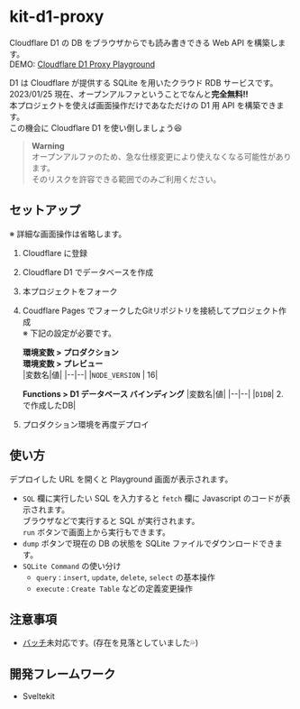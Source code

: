 # kit-d1-proxy
Cloudflare D1 の DB をブラウザからでも読み書きできる Web API を構築します。  
DEMO: [Cloudflare D1 Proxy Playground](https://kit-d1-proxy.pages.dev/)

D1 は Cloudflare が提供する SQLite を用いたクラウド RDB サービスです。  
2023/01/25 現在、オープンアルファということでなんと**完全無料!!**  
本プロジェクトを使えば画面操作だけであなただけの D1 用 API を構築できます。  
この機会に Cloudflare D1 を使い倒しましょう😆  
> **Warning**  
> オープンアルファのため、急な仕様変更により使えなくなる可能性があります。  
> そのリスクを許容できる範囲でのみご利用ください。

## セットアップ

※ 詳細な画面操作は省略します。

1. Cloudflare に登録
2. Cloudflare D1 でデータベースを作成
3. 本プロジェクトをフォーク
4. Coudflare Pages でフォークしたGitリポジトリを接続してプロジェクト作成  
    ※ 下記の設定が必要です。  

    **環境変数 > プロダクション**  
    **環境変数 > プレビュー**  
    |変数名|値|
    |--|--|
    |`NODE_VERSION` | 16|

    **Functions > D1 データベース バインディング**
    |変数名|値|
    |--|--|
    |`D1DB`| 2. で作成したDB|

5. プロダクション環境を再度デプロイ

## 使い方
デプロイした URL を開くと Playground 画面が表示されます。  
* `SQL` 欄に実行したい SQL を入力すると `fetch` 欄に Javascript のコードが表示されます。  
  ブラウザなどで実行すると SQL が実行されます。  
  `run` ボタンで画面上から実行もできます。
* `dump` ボタンで現在の DB の状態を SQLite ファイルでダウンロードできます。
* `SQLite Command` の使い分け
    * `query` : `insert`, `update`, `delete`, `select` の基本操作
    * `execute` : `Create Table` などの定義変更操作

## 注意事項
* [バッチ](https://developers.cloudflare.com/d1/platform/client-api/#batch-statements)未対応です。(存在を見落としていました💦)

## 開発フレームワーク
* Sveltekit 